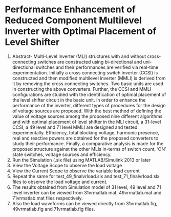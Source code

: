 # Performance Enhancement of Reduced Component Multilevel Inverter with Optimal Placement of Level Shifter
1. Abstract- Multi-Level Inverter (MLI) structures with and without cross-connecting switches are constructed using bi-directional and uni-directional switches and their performances are verified via real-time experimentation. Initially a cross connecting switch inverter (CCSI) is constructed and then modified multilevel inverter (MMLI) is derived from it by removing the cross connecting switches. Two basic units are used in constructing the above converters. Further, the CCSI and MMLI configurations are studied with the identification of optimal placement of the level shifter circuit in the basic unit. In order to enhance the performance of the inverter, different types of procedures for the design of voltage sources are proposed. With the best method of defining the value of voltage sources among the proposed nine different algorithms and with optimal placement of level shifter in the MLI circuit, a 31-level CCSI, a 49 level and 71 level MMLI are designed and tested experimentally. Efficiency, total blocking voltage, harmonic presence, real and reactive powers are obtained for the proposed converters to study their performance. Finally, a comparative analysis is made for the proposed structure against the other MLIs in-terms of switch count, ‘ON’ state switches, voltage sources and efficiency.
2. Run the Simulation (.slx file) using MATLAB/Simulink 2013 or later
3. View the Voltage Scope to observe the load voltage
4. View the Current Scope to observe the variable load current
5. Repeat the same for test_49_finalvrload.slx and test_71_finalvrload.slx files to observe the load voltage and current.
6. The results obtained from Simulation model of 31 level, 49 level and 71 level inverter can be viewed from 31vrmatlab.mat, 49vrmatlab.mat and 71vrmatlab.mat files respectively.
7. Also the load waveforms can be viewed directly from 31vrmatlab.fig, 49vrmatlab.fig and 71vrmatlab.fig files.
